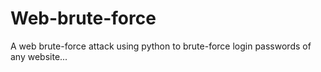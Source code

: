 # Web-brute-force
A web brute-force attack using python to brute-force login passwords of any website...
